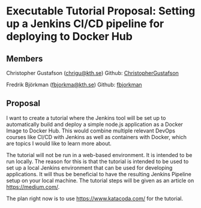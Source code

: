 # Executable Tutorial Proposal: Setting up a Jenkins CI/CD pipeline for deploying to Docker Hub

## Members

Christopher Gustafson (chrigu@kth.se)
Github: [ChristopherGustafson](https://github.com/ChristopherGustafson)

Fredrik Björkman (fbjorkma@kth.se)
Github: [fbjorkman](https://github.com/fbjorkman)

## Proposal

I want to create a tutorial where the Jenkins tool will be set up to automatically build and deploy a simple node.js application as a Docker Image to Docker Hub. This would combine multiple relevant DevOps courses like CI/CD with Jenkins as well as containers with Docker, which are topics I would like to learn more about.

The tutorial will not be run in a web-based environment. It is intended to be run locally. The reason for this is that the tutorial is intended to be used to set up a local Jenkins environment that can be used for developing applications. It will thus be beneficial to have the resulting Jenkins Pipeline setup on your local machine. The tutorial steps will be given as an article on https://medium.com/.

The plan right now is to use https://www.katacoda.com/ for the tutorial.
